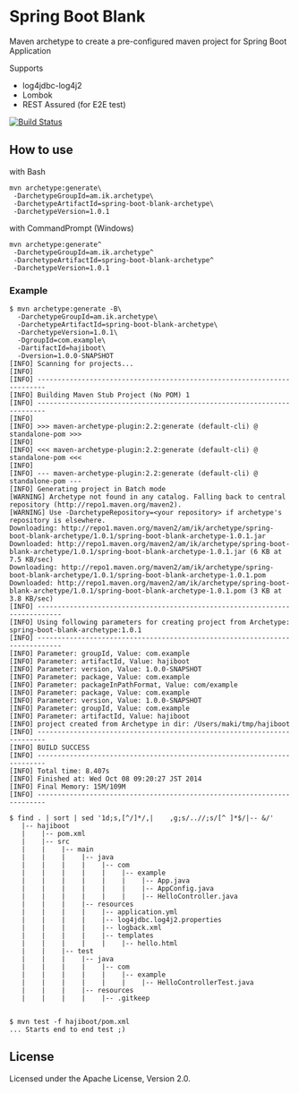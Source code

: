 # Spring Boot Blank

Maven archetype to create a pre-configured maven project for Spring Boot Application

Supports

* log4jdbc-log4j2
* Lombok
* REST Assured (for E2E test)

[![Build Status](https://travis-ci.org/making/spring-boot-blank.svg)](https://travis-ci.org/making/spring-boot-blank)

## How to use

with Bash

    mvn archetype:generate\
     -DarchetypeGroupId=am.ik.archetype\
     -DarchetypeArtifactId=spring-boot-blank-archetype\
     -DarchetypeVersion=1.0.1

with CommandPrompt (Windows)

    mvn archetype:generate^
     -DarchetypeGroupId=am.ik.archetype^
     -DarchetypeArtifactId=spring-boot-blank-archetype^
     -DarchetypeVersion=1.0.1

### Example

```
$ mvn archetype:generate -B\
  -DarchetypeGroupId=am.ik.archetype\
  -DarchetypeArtifactId=spring-boot-blank-archetype\
  -DarchetypeVersion=1.0.1\
  -DgroupId=com.example\
  -DartifactId=hajiboot\
  -Dversion=1.0.0-SNAPSHOT
[INFO] Scanning for projects...
[INFO]
[INFO] ------------------------------------------------------------------------
[INFO] Building Maven Stub Project (No POM) 1
[INFO] ------------------------------------------------------------------------
[INFO]
[INFO] >>> maven-archetype-plugin:2.2:generate (default-cli) @ standalone-pom >>>
[INFO]
[INFO] <<< maven-archetype-plugin:2.2:generate (default-cli) @ standalone-pom <<<
[INFO]
[INFO] --- maven-archetype-plugin:2.2:generate (default-cli) @ standalone-pom ---
[INFO] Generating project in Batch mode
[WARNING] Archetype not found in any catalog. Falling back to central repository (http://repo1.maven.org/maven2).
[WARNING] Use -DarchetypeRepository=<your repository> if archetype's repository is elsewhere.
Downloading: http://repo1.maven.org/maven2/am/ik/archetype/spring-boot-blank-archetype/1.0.1/spring-boot-blank-archetype-1.0.1.jar
Downloaded: http://repo1.maven.org/maven2/am/ik/archetype/spring-boot-blank-archetype/1.0.1/spring-boot-blank-archetype-1.0.1.jar (6 KB at 7.5 KB/sec)
Downloading: http://repo1.maven.org/maven2/am/ik/archetype/spring-boot-blank-archetype/1.0.1/spring-boot-blank-archetype-1.0.1.pom
Downloaded: http://repo1.maven.org/maven2/am/ik/archetype/spring-boot-blank-archetype/1.0.1/spring-boot-blank-archetype-1.0.1.pom (3 KB at 3.8 KB/sec)
[INFO] ----------------------------------------------------------------------------
[INFO] Using following parameters for creating project from Archetype: spring-boot-blank-archetype:1.0.1
[INFO] ----------------------------------------------------------------------------
[INFO] Parameter: groupId, Value: com.example
[INFO] Parameter: artifactId, Value: hajiboot
[INFO] Parameter: version, Value: 1.0.0-SNAPSHOT
[INFO] Parameter: package, Value: com.example
[INFO] Parameter: packageInPathFormat, Value: com/example
[INFO] Parameter: package, Value: com.example
[INFO] Parameter: version, Value: 1.0.0-SNAPSHOT
[INFO] Parameter: groupId, Value: com.example
[INFO] Parameter: artifactId, Value: hajiboot
[INFO] project created from Archetype in dir: /Users/maki/tmp/hajiboot
[INFO] ------------------------------------------------------------------------
[INFO] BUILD SUCCESS
[INFO] ------------------------------------------------------------------------
[INFO] Total time: 8.407s
[INFO] Finished at: Wed Oct 08 09:20:27 JST 2014
[INFO] Final Memory: 15M/109M
[INFO] ------------------------------------------------------------------------

$ find . | sort | sed '1d;s,[^/]*/,|    ,g;s/..//;s/[^ ]*$/|-- &/'
   |-- hajiboot
   |    |-- pom.xml
   |    |-- src
   |    |    |-- main
   |    |    |    |-- java
   |    |    |    |    |-- com
   |    |    |    |    |    |-- example
   |    |    |    |    |    |    |-- App.java
   |    |    |    |    |    |    |-- AppConfig.java
   |    |    |    |    |    |    |-- HelloController.java
   |    |    |    |-- resources
   |    |    |    |    |-- application.yml
   |    |    |    |    |-- log4jdbc.log4j2.properties
   |    |    |    |    |-- logback.xml
   |    |    |    |    |-- templates
   |    |    |    |    |    |-- hello.html
   |    |    |-- test
   |    |    |    |-- java
   |    |    |    |    |-- com
   |    |    |    |    |    |-- example
   |    |    |    |    |    |    |-- HelloControllerTest.java
   |    |    |    |-- resources
   |    |    |    |    |-- .gitkeep


$ mvn test -f hajiboot/pom.xml
... Starts end to end test ;)
```

## License

Licensed under the Apache License, Version 2.0.
